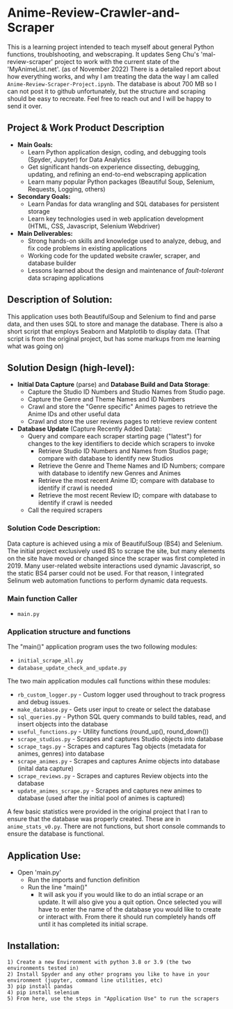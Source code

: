 # Anime-Review-Crawler-and-Scraper
 This is a learning project intended to teach myself about general Python functions, troublshooting, and webscraping.  It updates Seng Chu's 'mal-review-scraper' project to work with the current state of the 'MyAnimeList.net'. (as of November 2022)
 There is a detailed report about how everything works, and why I am treating the data the way I am called `Anime-Review-Scraper-Project.ipynb`.
 The database is about 700 MB so I can not post it to github unfortunately, but the structure and scraping should be easy to recreate.  Feel free to reach out and I will be happy to send it over.

## **Project & Work Product Description**
- **Main Goals:** 
  - Learn Python application design, coding, and debugging tools (Spyder, Jupyter) for Data Analytics 
  - Get significant hands-on experience dissecting, debugging, updating, and refining an end-to-end webscraping application
  - Learn many popular Python packages (Beautiful Soup, Selenium, Requests, Logging, others)
- **Secondary Goals:**
  - Learn Pandas for data wrangling and SQL databases for persistent storage
  - Learn key technologies used in web application development (HTML, CSS, Javascript, Selenium Webdriver)
- **Main Deliverables:** 
  - Strong hands-on skills and knowledge used to analyze, debug, and fix code problems in existing applications
  - Working code for the updated website crawler, scraper, and database builder
  - Lessons learned about the design and maintenance of *fault-tolerant* data scraping applications
  
## Description of Solution:
This application uses both BeautifulSoup and Selenium to find and parse data, and then uses SQL to store and manage the database.  There is also a short script that employs Seaborn and Matplotlib to display data.  (That script is from the original project, but has some markups from me learning what was going on)

## Solution Design (high-level):
- **Initial Data Capture** (parse) and **Database Build and Data Storage**:
  - Capture the Studio ID Numbers and Studio Names from Studio page.
  - Capture the Genre and Theme Names and ID Numbers
  - Crawl and store the "Genre specific" Animes pages to retrieve the Anime IDs and other useful data
  - Crawl and store the user reviews pages to retrieve review content
- **Database Update** (Capture Recently Added Data):
  - Query and compare each scraper starting page ("latest") for changes to the key identifiers to decide which scrapers to invoke
    - Retrieve Studio ID Numbers and Names from Studios page; compare with database to identify new Studios
    - Retrieve the Genre and Theme Names and ID Numbers; compare with database to identify new Genres and Animes
    - Retrieve the most recent Anime ID; compare with database to identify if crawl is needed
    - Retrieve the most recent Review ID; compare with database to identify if crawl is needed
  - Call the required scrapers
  
### Solution Code Description: 
Data capture is achieved using a mix of BeautifulSoup (BS4) and Selenium.  The initial project exclusively used BS to scrape the site, but many elements on the site have moved or changed since the scraper was first completed in 2019.  Many user-related website interactions used dynamic Javascript, so the static BS4 parser could not be used.  For that reason, I integrated Selinum web automation functions to perform dynamic data requests.


### Main function Caller
- `main.py`

### Application structure and functions       
The "main()" application program uses the two following modules:
- `initial_scrape_all.py`
- `database_update_check_and_update.py`

The two main application modules call functions within these modules:
- `rb_custom_logger.py` - Custom logger used throughout to track progress and debug issues.
- `make_database.py` - Gets user input to create or select the database 
- `sql_queries.py` - Python SQL query commands to build tables, read, and insert objects into the database
- `useful_functions.py` - Utility functions (round_up(), round_down())
- `scrape_studios.py` - Scrapes and captures Studio objects into database
- `scrape_tags.py` - Scrapes and captures Tag objects (metadata for animes, genres) into database 
- `scrape_animes.py` - Scrapes and captures Anime objects into database (inital data capture)
- `scrape_reviews.py` - Scrapes and captures Review objects into the database
- `update_animes_scrape.py` - Scrapes and captures new animes to database (used after the initial pool of animes is captured)

A few basic statistics were provided in the original project that I ran to ensure that the database was properly created.  These are in `anime_stats_v0.py`.  There are not functions, but short console commands to ensure the database is functional. 


## Application Use: 
- Open 'main.py'
    - Run the imports and function definition
    - Run the line "main()"
        - It will ask you if you would like to do an intial scrape or an update.  It will also give you a quit option.  Once selected you will have to enter the name of the database you would like to create or interact with.  From there it should run completely hands off until it has completed its initial scrape.
		
		
## Installation:
    1) Create a new Environment with python 3.8 or 3.9 (the two environments tested in)
    2) Install Spyder and any other programs you like to have in your environment (jupyter, command line utilities, etc)
    3) pip install pandas
    4) pip install selenium
    5) From here, use the steps in "Application Use" to run the scrapers